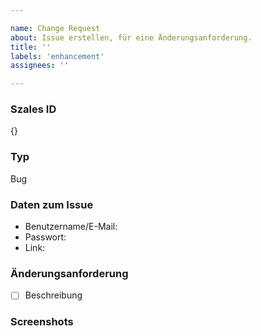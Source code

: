 ```yaml
---

name: Change Request
about: Issue erstellen, für eine Änderungsanforderung.
title: ''
labels: 'enhancement'
assignees: ''

---
```


### **Szales ID**
{}

### **Typ**
Bug

### **Daten zum Issue**
- Benutzername/E-Mail: 
- Passwort: 
- Link: 

### **Änderungsanforderung**
- [ ] Beschreibung


### **Screenshots**
